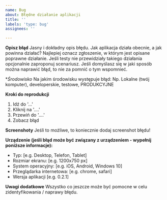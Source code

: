 ```yaml
---
name: Bug
about: Błędne działanie aplikacji
title: ''
labels: 'type: bug'
assignees: ''

---
```


**Opisz błąd**
Jasny i dokładny opis błędu. Jak aplikacja działa obecnie, a jak powinna działać? Najlepiej oznacz zgłoszenie, w którym jest opisane poprawne działanie. Jeśli testy nie przewidziały takiego działania opcjonalnie zaproponuj scenariusz. Jeśli domyślasz się w jaki sposób można naprawić błąd, to nie za pomnić o tym wspomnieć.

**Środowisko*
Na jakim środowisku występuje błąd: Np. Lokalne (twój komputer), developerskie, testowe, PRODUKCYJNE

**Kroki do reprodukcji**
1. Idź do '...'
2. Kliknij na '....'
3. Przewiń do '....'
4. Zobacz błąd

**Screenshoty**
Jeśli to możliwe, to koniecznie dodaj screenshot błędu! 

**Urządzenie (jeśli błąd może być związany z urządzeniem -  wypełnij poniższe informacje):**
 - Typ: [e.g. Desktop, Telefon, Tablet]
 - Rozmiar ekranu: [e.g. 1200x750 px]
 - System operacyjny: [e.g. iOS, Android, Windows 10]
 - Przeglądarka internetowa: [e.g. chrome, safari]
 - Wersja aplikacji [e.g. 0.2.1]

**Uwagi dodatkowe**
Wszystko co jeszcze może być pomocne w celu zidentyfikowania / naprawy błędu.